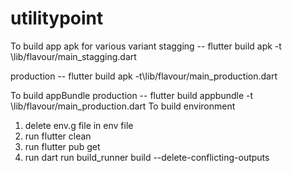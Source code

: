 # utilitypoint
To build app apk for various variant
stagging -- flutter build apk -t \lib/flavour/main_stagging.dart

production -- flutter build apk -t\lib/flavour/main_production.dart

To build appBundle
production --  flutter build appbundle -t \lib/flavour/main_production.dart
To build environment
1. delete env.g file in env file
2. run flutter clean
3. run flutter pub get
4. run dart run build_runner build --delete-conflicting-outputs


 
